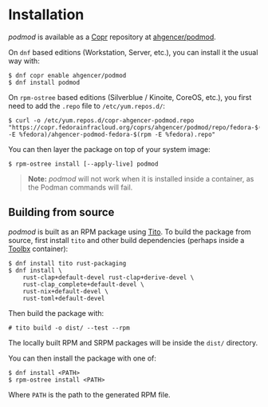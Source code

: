 # Installation

*podmod* is available as a [Copr](https://docs.fedoraproject.org/en-US/infra/sysadmin_guide/copr/) repository
at [ahgencer/podmod](https://copr.fedorainfracloud.org/coprs/ahgencer/podmod/).

On `dnf` based editions (Workstation, Server, etc.), you can install it the usual way with:

    $ dnf copr enable ahgencer/podmod
    $ dnf install podmod

On `rpm-ostree` based editions (Silverblue / Kinoite, CoreOS, etc.), you first need to add the `.repo` file
to `/etc/yum.repos.d/`:

    $ curl -o /etc/yum.repos.d/copr-ahgencer-podmod.repo "https://copr.fedorainfracloud.org/coprs/ahgencer/podmod/repo/fedora-$(rpm -E %fedora)/ahgencer-podmod-fedora-$(rpm -E %fedora).repo"

You can then layer the package on top of your system image:

    $ rpm-ostree install [--apply-live] podmod

> **Note:** *podmod* will not work when it is installed inside a container, as the Podman commands will fail.

## Building from source

*podmod* is built as an RPM package using [Tito](https://github.com/rpm-software-management/tito). To build the package
from source, first install `tito` and other build dependencies (perhaps inside
a [Toolbx](https://docs.fedoraproject.org/en-US/fedora-silverblue/toolbox/) container):

    $ dnf install tito rust-packaging
    $ dnf install \
        rust-clap+default-devel rust-clap+derive-devel \
        rust-clap_complete+default-devel \
        rust-nix+default-devel \
        rust-toml+default-devel

Then build the package with:

    # tito build -o dist/ --test --rpm

The locally built RPM and SRPM packages will be inside the `dist/` directory.

You can then install the package with one of:

    $ dnf install <PATH>
    $ rpm-ostree install <PATH>

Where `PATH` is the path to the generated RPM file.
